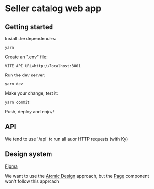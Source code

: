 # Seller catalog web app

## Getting started

Install the dependencies:

```shell
yarn
```

Create an ".env" file:

```properties
VITE_API_URL=http://localhost:3001
```

Run the dev server:

```shell
yarn dev
```

Make your change, test it:

```shell
yarn commit
```

Push, deploy and enjoy!

## API

We tend to use '/api' to run all auor HTTP requests (with Ky)

## Design system

[Figma](https://www.figma.com/)

We want to use the [Atomic Design](https://blog-ux.com/quest-ce-que-latomic-design/) approach, but the [Page](./src/ds/pages/Page/Page.jsx) component won't follow this approach
